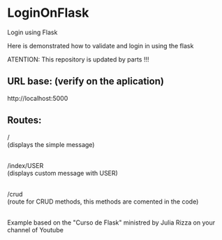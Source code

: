 # LoginOnFlask
Login using Flask

Here is demonstrated how to validate and login in using the flask

ATENTION: This repository is updated by parts !!!

## URL base: (verify on the aplication)
http://localhost:5000

## Routes:
/<br>
(displays the simple message)<br><br>

/index/USER<br>
(displays custom message with USER)<br><br>

/crud<Br>
(route for CRUD methods, this methods are comented in the code)<br><br>

Example based on the "Curso de Flask" ministred by Julia Rizza 
on your channel of Youtube

